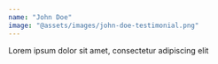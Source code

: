 ```yaml
---
name: "John Doe"
image: "@assets/images/john-doe-testimonial.png"
---
```


Lorem ipsum dolor sit amet, consectetur adipiscing elit
